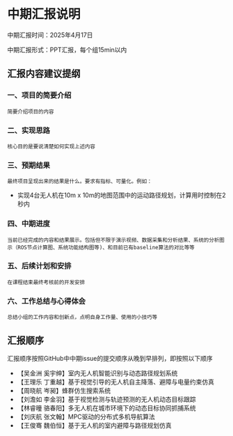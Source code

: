# 中期汇报说明

中期汇报时间：2025年4月17日

中期汇报形式：PPT汇报，每个组15min以内

## 汇报内容建议提纲

### 一、项目的简要介绍

    简要介绍项目的内容

### 二、实现思路

    核心目的是要说清楚如何实现上述内容

### 三、预期结果

    最终项目呈现出来的结果是什么。要求有指标、可量化。例如：

* 实现4台无人机在10m x 10m的地图范围中的运动路径规划，计算用时控制在2秒内

### 四、中期进度

    当前已经完成的内容和结果展示。包括但不限于演示视频、数据采集和分析结果、系统的分析图示（ROS节点计算图、系统功能结构图等)、和目前已有baseline算法的对比等等

### 五、后续计划和安排

    在课程结束最终考核前的开发安排

### 六、工作总结与心得体会

    总结小组的工作内容和创新点，点明自身工作量、使用的小技巧等

## 汇报顺序

汇报顺序按照GitHub中中期issue的提交顺序从晚到早排列，即按照以下顺序
- 【吴金洲 奚宇绅】室内无人机智能识别与动态路径规划系统
- 【王理乐 丁重越】基于视觉引导的无人机自主降落、避障与电量约束仿真
- 【周晓航 岑昶】蜂群仿生搜索系统
- 【刘澹如 李金羽】基于视觉检测与轨迹预测的无人机动态目标跟踪
- 【林睿曈 骆春阳】多无人机在城市环境下的动态目标协同抓捕系统
- 【刘庆航 张文翰】MPC驱动的分布式多机导航算法
- 【王俊骞 魏伯恒】基于无人机的室内避障与路径规划仿真
